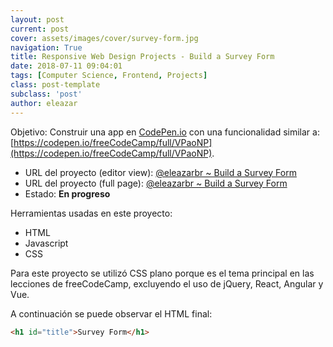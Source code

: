 ```yaml
---
layout: post
current: post
cover: assets/images/cover/survey-form.jpg
navigation: True
title: Responsive Web Design Projects - Build a Survey Form
date: 2018-07-11 09:04:01
tags: [Computer Science, Frontend, Projects]
class: post-template
subclass: 'post'
author: eleazar
---
```


Objetivo: Construir una app en [CodePen.io](https://codepen.io/#) con una funcionalidad similar a: [https://codepen.io/freeCodeCamp/full/VPaoNP](https://codepen.io/freeCodeCamp/full/VPaoNP).

* URL del proyecto (editor view): [@eleazarbr ~ Build a Survey Form](https://codepen.io/eleazarbr/pen/jpEpoB)
* URL del proyecto (full page):   [@eleazarbr ~ Build a Survey Form](https://codepen.io/eleazarbr/full/jpEpoB/)
* Estado: **En progreso**

Herramientas usadas en este proyecto:

- HTML
- Javascript
- CSS

Para este proyecto se utilizó CSS plano porque es el tema principal en las lecciones de freeCodeCamp, excluyendo el uso de jQuery, React, Angular y Vue.

A continuación se puede observar el HTML final:

```html
<h1 id="title">Survey Form</h1>
```

